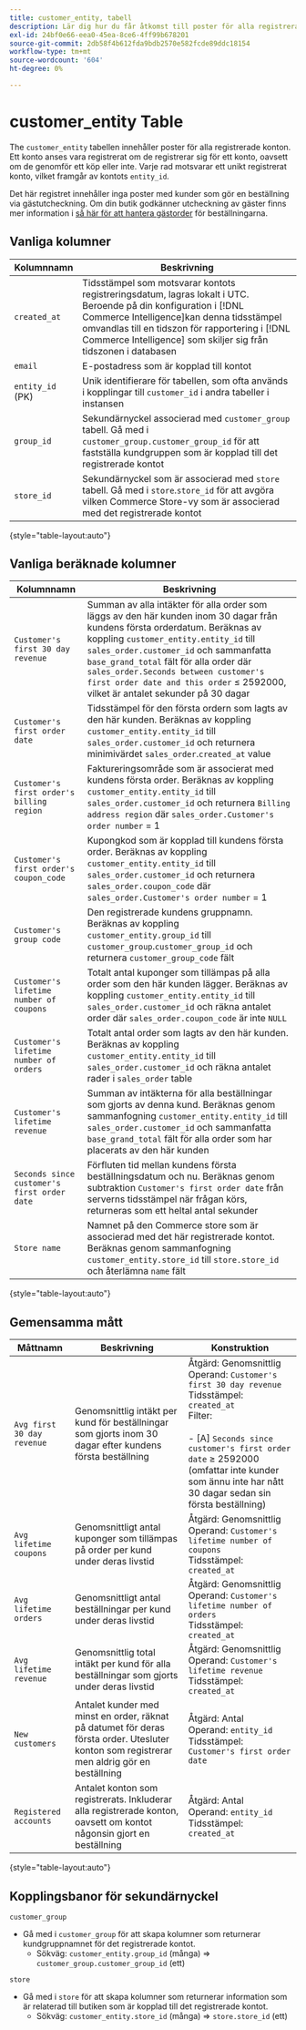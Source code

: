 ```yaml
---
title: customer_entity, tabell
description: Lär dig hur du får åtkomst till poster för alla registrerade konton.
exl-id: 24bf0e66-eea0-45ea-8ce6-4ff99b678201
source-git-commit: 2db58f4b612fda9bdb2570e582fcde89ddc18154
workflow-type: tm+mt
source-wordcount: '604'
ht-degree: 0%

---
```


# customer_entity Table

The `customer_entity` tabellen innehåller poster för alla registrerade konton. Ett konto anses vara registrerat om de registrerar sig för ett konto, oavsett om de genomför ett köp eller inte. Varje rad motsvarar ett unikt registrerat konto, vilket framgår av kontots `entity_id`.

Det här registret innehåller inga poster med kunder som gör en beställning via gästutcheckning. Om din butik godkänner utcheckning av gäster finns mer information i [så här för att hantera gästorder](../data-warehouse-mgr/guest-orders.md) för beställningarna.

## Vanliga kolumner

| **Kolumnnamn** | **Beskrivning** |
|---|---|
| `created_at` | Tidsstämpel som motsvarar kontots registreringsdatum, lagras lokalt i UTC. Beroende på din konfiguration i [!DNL Commerce Intelligence]kan denna tidsstämpel omvandlas till en tidszon för rapportering i [!DNL Commerce Intelligence] som skiljer sig från tidszonen i databasen |
| `email` | E-postadress som är kopplad till kontot |
| `entity_id` (PK) | Unik identifierare för tabellen, som ofta används i kopplingar till `customer_id` i andra tabeller i instansen |
| `group_id` | Sekundärnyckel associerad med `customer_group` tabell. Gå med i `customer_group.customer_group_id` för att fastställa kundgruppen som är kopplad till det registrerade kontot |
| `store_id` | Sekundärnyckel som är associerad med `store` tabell. Gå med i `store`.`store_id` för att avgöra vilken Commerce Store-vy som är associerad med det registrerade kontot |

{style="table-layout:auto"}

## Vanliga beräknade kolumner

| **Kolumnnamn** | **Beskrivning** |
|---|---|
| `Customer's first 30 day revenue` | Summan av alla intäkter för alla order som läggs av den här kunden inom 30 dagar från kundens första orderdatum. Beräknas av koppling `customer_entity.entity_id` till `sales_order.customer_id` och sammanfatta `base_grand_total` fält för alla order där `sales_order.Seconds between customer's first order date and this order` ≤ 2592000, vilket är antalet sekunder på 30 dagar |
| `Customer's first order date` | Tidsstämpel för den första ordern som lagts av den här kunden. Beräknas av koppling `customer_entity.entity_id` till `sales_order.customer_id` och returnera minimivärdet `sales_order`.`created_at` value |
| `Customer's first order's billing region` | Faktureringsområde som är associerat med kundens första order. Beräknas av koppling `customer_entity.entity_id` till `sales_order.customer_id` och returnera `Billing address region` där `sales_order.Customer's order number` = 1 |
| `Customer's first order's coupon_code` | Kupongkod som är kopplad till kundens första order. Beräknas av koppling `customer_entity.entity_id` till `sales_order.customer_id` och returnera `sales_order.coupon_code` där `sales_order.Customer's order number` = 1 |
| `Customer's group code` | Den registrerade kundens gruppnamn. Beräknas av koppling `customer_entity.group_id` till `customer_group`.`customer_group_id` och returnera `customer_group_code` fält |
| `Customer's lifetime number of coupons` | Totalt antal kuponger som tillämpas på alla order som den här kunden lägger. Beräknas av koppling `customer_entity.entity_id` till `sales_order.customer_id` och räkna antalet order där `sales_order.coupon_code` är inte `NULL` |
| `Customer's lifetime number of orders` | Totalt antal order som lagts av den här kunden. Beräknas av koppling `customer_entity.entity_id` till `sales_order.customer_id` och räkna antalet rader i `sales_order` table |
| `Customer's lifetime revenue` | Summan av intäkterna för alla beställningar som gjorts av denna kund. Beräknas genom sammanfogning `customer_entity.entity_id` till `sales_order.customer_id` och sammanfatta `base_grand_total` fält för alla order som har placerats av den här kunden |
| `Seconds since customer's first order date` | Förfluten tid mellan kundens första beställningsdatum och nu. Beräknas genom subtraktion `Customer's first order date` från serverns tidsstämpel när frågan körs, returneras som ett heltal antal sekunder |
| `Store name` | Namnet på den Commerce store som är associerad med det här registrerade kontot. Beräknas genom sammanfogning `customer_entity.store_id` till `store.store_id` och återlämna `name` fält |

{style="table-layout:auto"}

## Gemensamma mått

| **Måttnamn** | **Beskrivning** | **Konstruktion** |
|---|---|---|
| `Avg first 30 day revenue` | Genomsnittlig intäkt per kund för beställningar som gjorts inom 30 dagar efter kundens första beställning | Åtgärd: Genomsnittlig<br/>Operand: `Customer's first 30 day revenue`<br/>Tidsstämpel: `created_at`<br/>Filter:<br/><br/>- \[A\] `Seconds since customer's first order date` ≥ 2592000 (omfattar inte kunder som ännu inte har nått 30 dagar sedan sin första beställning) |
| `Avg lifetime coupons` | Genomsnittligt antal kuponger som tillämpas på order per kund under deras livstid | Åtgärd: Genomsnittlig<br/>Operand: `Customer's lifetime number of coupons`<br/>Tidsstämpel: `created_at` |
| `Avg lifetime orders` | Genomsnittligt antal beställningar per kund under deras livstid | Åtgärd: Genomsnittlig<br/>Operand: `Customer's lifetime number of orders`<br/>Tidsstämpel: `created_at` |
| `Avg lifetime revenue` | Genomsnittlig total intäkt per kund för alla beställningar som gjorts under deras livstid | Åtgärd: Genomsnittlig<br/>Operand: `Customer's lifetime revenue`<br/>Tidsstämpel: `created_at` |
| `New customers` | Antalet kunder med minst en order, räknat på datumet för deras första order. Utesluter konton som registrerar men aldrig gör en beställning | Åtgärd: Antal<br/>Operand: `entity_id`<br/>Tidsstämpel: `Customer's first order date` |
| `Registered accounts` | Antalet konton som registrerats. Inkluderar alla registrerade konton, oavsett om kontot någonsin gjort en beställning | Åtgärd: Antal<br/>Operand: `entity_id`<br/>Tidsstämpel: `created_at` |

{style="table-layout:auto"}

## Kopplingsbanor för sekundärnyckel

`customer_group`

* Gå med i `customer_group` för att skapa kolumner som returnerar kundgruppnamnet för det registrerade kontot.
   * Sökväg: `customer_entity.group_id` (många) => `customer_group.customer_group_id` (ett)

`store`

* Gå med i `store` för att skapa kolumner som returnerar information som är relaterad till butiken som är kopplad till det registrerade kontot.
   * Sökväg: `customer_entity.store_id` (många) => `store.store_id` (ett)
